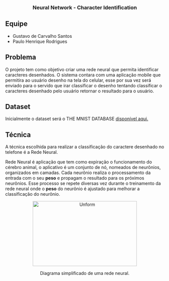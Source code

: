 <h3 align="center"> Neural Network - Character Identification </h3>

## Equipe
 - Gustavo de Carvalho Santos
 - Paulo Henrique Rodrigues

## Problema
<p>O projeto tem como objetivo criar uma rede neural que permita identificar caracteres desenhados. O sistema contara com uma aplicação mobile que permitira ao usuário desenho na tela do celular, esse por sua vez será enviado para o servido que irar classificar o desenho tentando classificar o caracteres desenhado pelo usuário retornar o resultado para o usuário.</p>

## Dataset
Inicialmente o dataset será o THE MNIST DATABASE [disponível aqui.](http://yann.lecun.com/exdb/mnist/)

## Técnica
<p>
A técnica escolhida para realizar a classificação do caractere desenhado no telefone é a Rede Neural. 
</p>
<p>
Rede Neural é aplicação que tem como expiração o funcionamento do cérebro animal, o aplicativo é um conjunto de nó, nomeados de neurônios, organizados em camadas. Cada  neurônio realiza o processamento da entrada com o seu <b>peso</b> e propagam o resultado para os próximos neurônios. Esse processo se repete diversas vez durante o treinamento da rede neural onde o <b>peso</b> do neurônio é ajustado para melhorar a classificação do neurônio.
</p>
<p align="center">
  <img src="https://upload.wikimedia.org/wikipedia/commons/thumb/3/3c/Neuralnetwork.png/330px-Neuralnetwork.png" height="206" width="330" alt="Unform" />
</p>

<p align="center">
Diagrama simplificado de uma rede neural. 
</p>
